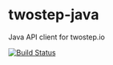 # twostep-java
Java API client for twostep.io

[![Build Status](https://travis-ci.org/objectia/twostep-java.svg?branch=master)](https://travis-ci.org/objectia/twostep-java)